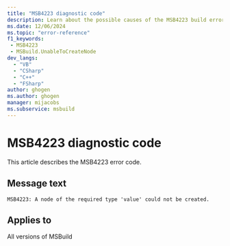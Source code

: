 ```yaml
---
title: "MSB4223 diagnostic code"
description: Learn about the possible causes of the MSB4223 build error, and get troubleshooting tips.
ms.date: 12/06/2024
ms.topic: "error-reference"
f1_keywords:
 - MSB4223
 - MSBuild.UnableToCreateNode
dev_langs:
  - "VB"
  - "CSharp"
  - "C++"
  - "FSharp"
author: ghogen
ms.author: ghogen
manager: mijacobs
ms.subservice: msbuild
---
```


# MSB4223 diagnostic code

<!-- :::ErrorDefinitionDescription::: -->
<!-- :::editable-content name="introDescription"::: -->
This article describes the MSB4223 error code.
<!-- :::editable-content-end::: -->

## Message text

`MSB4223: A node of the required type 'value' could not be created.`

<!-- :::editable-content name="postOutputDescription"::: -->
<!--
{StrBegin="MSB4223: "}
-->
<!-- :::editable-content-end::: -->
<!-- :::ErrorDefinitionDescription-end::: -->

## Applies to

All versions of MSBuild
